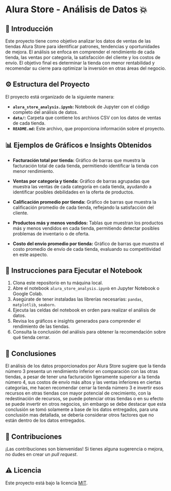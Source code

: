 # Alura Store - Análisis de Datos 💥

## 🧭 Introducción 

Este proyecto tiene como objetivo analizar los datos de ventas de las tiendas Alura Store para identificar patrones, tendencias y oportunidades de mejora. 
El análisis se enfoca en comprender el rendimiento de cada tienda, las ventas por categoría, la satisfacción del cliente y los costos de envío. 
El objetivo final es determinar la tienda con menor rentabilidad y recomendar su cierre para optimizar la inversión en otras áreas del negocio.


## ⚙️ Estructura del Proyecto

El proyecto está organizado de la siguiente manera:

- **`alura_store_analysis.ipynb`:** Notebook de Jupyter con el código completo del análisis de datos.
- **`data/`:** Carpeta que contiene los archivos CSV con los datos de ventas de cada tienda.
- **`README.md`:** Este archivo, que proporciona información sobre el proyecto.


## 📊 Ejemplos de Gráficos e Insights Obtenidos

- **Facturación total por tienda:** Gráfico de barras que muestra la facturación total de cada tienda, permitiendo identificar la tienda con menor rendimiento.

- **Ventas por categoría y tienda:** Gráfico de barras agrupadas que muestra las ventas de cada categoría en cada tienda, ayudando a identificar posibles debilidades en la oferta de productos.

- **Calificación promedio por tienda:** Gráfico de barras que muestra la calificación promedio de cada tienda, reflejando la satisfacción del cliente.

- **Productos más y menos vendidos:** Tablas que muestran los productos más y menos vendidos en cada tienda, permitiendo detectar posibles problemas de inventario o de oferta.

- **Costo del envío promedio por tienda:** Gráfico de barras que muestra el costo promedio de envío de cada tienda, evaluando su competitividad en este aspecto.


## 🚀 Instrucciones para Ejecutar el Notebook

1. Clona este repositorio en tu máquina local.
2. Abre el notebook `alura_store_analysis.ipynb` en Jupyter Notebook o Google Colab.
3. Asegúrate de tener instaladas las librerías necesarias: `pandas`, `matplotlib`, `seaborn`.
4. Ejecuta las celdas del notebook en orden para realizar el análisis de datos.
5. Revisa los gráficos e insights generados para comprender el rendimiento de las tiendas.
6. Consulta la conclusión del análisis para obtener la recomendación sobre qué tienda cerrar.

## 📄 Conclusiones

El análisis de los datos proporcionados por Alura Store sugiere que la tienda número 3 presenta un rendimiento inferior en comparación con las otras tiendas, 
a pesar de tener una facturación ligeramente superior a la tienda número 4, sus costos de envío más altos y las ventas inferiores en ciertas categorías, me hacen
recomendar cerrar la tienda número 3 e invertir esos recursos en otras tiendas con mayor potencial de crecimiento, con la redestinación de recursos, se puede potenciar
otras tiendas o en su efecto se puede invertir en otros negocios, sin embargo se debe destacar que esta conclusión se tomó solamente a base de los datos entregados,
para una conclusión mas detallada, se debería considerar otros factores que no están dentro de los datos entregados.

## 📖 Contribuciones

¡Las contribuciones son bienvenidas! Si tienes alguna sugerencia o mejora, no dudes en crear un *pull request*.

## ⚠️ Licencia

Este proyecto está bajo la licencia [MIT](LICENSE).
